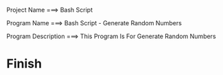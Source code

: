 Project Name ===> Bash Script

Program Name ===> Bash Script - Generate Random Numbers

Program Description ===> This Program Is For Generate Random Numbers

# Finish
